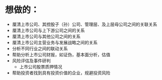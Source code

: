 # 想做的：

- 厘清上市公司、其控股子（孙）公司、管理层、及上层母公司之间的关联关系
- 厘清上市公司与上下游公司之间的关系
- 厘清上市公司与其他公司之间的关系
- 厘清上市公司主营业务与发展战略之间的关系
- 分析不同行业之间的联动关系
- 帮助分析上市公司财报，如证伪，基本面分析，估值
- 风险评估及事件研判
  - 上市公司股票质押情况
- 帮助投资者找到具有投资价值的企业，规避投资风险